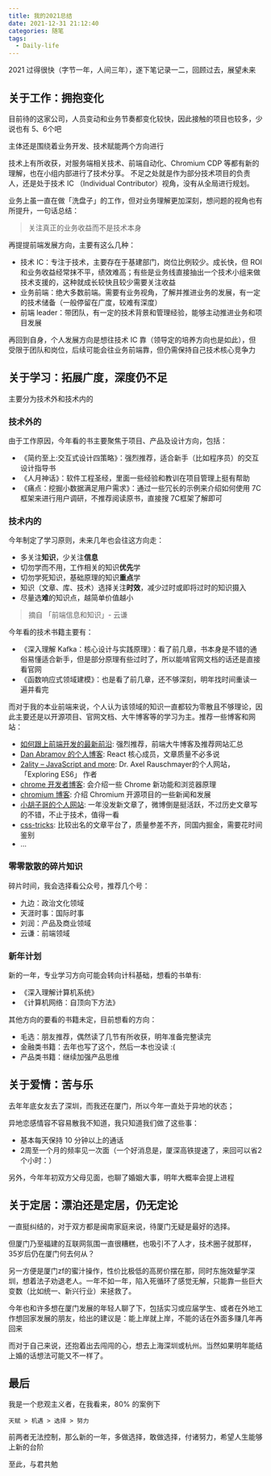 ```yaml
---
title: 我的2021总结
date: 2021-12-31 21:12:40
categories: 随笔
tags: 
  - Daily-life
---
```


2021 过得很快（字节一年，人间三年），遂下笔记录一二，回顾过去，展望未来

## 关于工作：拥抱变化

目前待的这家公司，人员变动和业务节奏都变化较快，因此接触的项目也较多，少说也有 5、6个吧

主体还是围绕着业务开发、技术赋能两个方向进行

技术上有所收获，对服务端相关技术、前端自动化、Chromium CDP 等都有新的理解，也在小组内部进行了技术分享。
不足之处就是作为部分技术项目的负责人，还是处于技术 IC （Individual Contributor）视角，没有从全局进行规划。

业务上虽一直在做「洗盘子」的工作，但对业务理解更加深刻，想问题的视角也有所提升，一句话总结：
> 关注真正的业务收益而不是技术本身

再提提前端发展方向，主要有这么几种：
- 技术 IC：专注于技术，主要存在于基建部门，岗位比例较少。成长快，但 ROI 和业务收益经常抹不平，绩效难高；有些是业务线直接抽出一个技术小组来做技术支援的，这种就成长较快且较少需要关注收益
- 业务前端：绝大多数前端。需要有业务视角，了解并推进业务的发展，有一定的技术储备（一般停留在广度，较难有深度）
- 前端 leader：带团队，有一定的技术背景和管理经验，能够主动推进业务和项目发展

再回到自身，个人发展方向是想往技术 IC 靠（领导定的培养方向也是如此），但受限于团队和岗位，后续可能会往业务前端靠，但仍需保持自己技术核心竞争力

## 关于学习：拓展广度，深度仍不足

主要分为技术外和技术内的

### 技术外的

由于工作原因，今年看的书主要聚焦于项目、产品及设计方向，包括：
- 《简约至上:交互式设计四策略》：强烈推荐，适合新手（比如程序员）的交互设计指导书
- 《人月神话》：软件工程圣经，里面一些经验和教训在项目管理上挺有帮助
- 《痛点：挖掘小数据满足用户需求》：通过一些冗长的示例来介绍如何使用 7C 框架来进行用户调研，不推荐阅读原书，直接搜 7C框架了解即可

### 技术内的

今年制定了学习原则，未来几年也会往这方向走：
- 多关注**知识**，少关注**信息**
- 切勿学而不用，工作相关的知识**优先**学
- 切勿学死知识，基础原理的知识**重点**学
- 知识（文章、库、技术）选择关注**时效**，减少过时或即将过时的知识摄入
- 尽量选**难**的知识点，越简单价值越小
> 摘自 「前端信息和知识」- 云谦


今年看的技术书籍主要有：
- 《深入理解 Kafka：核心设计与实践原理》：看了前几章，书本身是不错的通俗易懂适合新手，但是部分原理有些过时了，所以能啃官网文档的话还是直接看官网
- 《函数响应式领域建模》：也是看了前几章，还不够深刻，明年找时间重读一遍并看完


而对于我的本业前端来说，个人认为该领域的知识一直都较为零散且不够理论，因此主要还是以开源项目、官网文档、大牛博客等的学习为主。推荐一些博客和网站：
- [如何跟上前端开发的最新前沿](https://uptodate.frontendrescue.org/zh/): 强烈推荐，前端大牛博客及推荐网站汇总
- [Dan Abramov 的个人博客](https://overreacted.io/): React 核心成员，文章质量不必多说
- [2ality – JavaScript and more](https://2ality.com/): Dr. Axel Rauschmayer的个人网站，「Exploring ES6」 作者
- [chrome 开发者博客](https://developer.chrome.com/blog/): 会介绍一些 Chrome 新功能和浏览器原理
- [chromium 博客](https://blog.chromium.org/): 介绍 Chromium 开源项目的一些新闻和发展
- [小胡子哥的个人网站](https://www.barretlee.com/entry/): 一年没发新文章了，微博倒是挺活跃，不过历史文章写的不错，不止于技术，值得一看
- [css-tricks](https://css-tricks.com/archives/): 比较出名的文章平台了，质量参差不齐，同国内掘金，需要花时间鉴别
- ...

### 零零散散的碎片知识

碎片时间，我会选择看公众号，推荐几个号：
- 九边：政治文化领域
- 天涯时事：国际时事
- 刘润：产品及商业领域
- 云谦：前端领域

### 新年计划

新的一年，专业学习方向可能会转向计科基础，想看的书单有:
- 《深入理解计算机系统》
- 《计算机网络：自顶向下方法》

其他方向的要看的书籍未定，目前想看的方向：
- 毛选：朋友推荐，偶然读了几节有所收获，明年准备完整读完
- 金融类书籍：去年也写了这个，然后一本也没读 :(
- 产品类书籍：继续加强产品思维

## 关于爱情：苦与乐

去年年底女友去了深圳，而我还在厦门，所以今年一直处于异地的状态；

异地恋感情容不容易散我不知道，我只知道我们做了这些事：
- 基本每天保持 10 分钟以上的通话
- 2周至一个月的频率见一次面（一个好消息是，厦深高铁提速了，来回可以省2个小时：）

另外，今年年初双方父母见面，也聊了婚姻大事，明年大概率会提上进程

## 关于定居：漂泊还是定居，仍无定论

一直挺纠结的，对于双方都是闽南家庭来说，待厦门无疑是最好的选择。

但厦门乃至福建的互联网氛围一直很糟糕，也吸引不了人才，技术圈子就那样，35岁后仍在厦门何去何从？

另一方便是厦门zf的蜜汁操作，性价比极低的高房价摆在那，同时东施效颦学深圳，想着法子劝退老人。一年不如一年，陷入死循环了感觉无解，只能靠一些巨大变数（比如统一、新兴行业）来拯救了。

今年也和许多想在厦门发展的年轻人聊了下，包括实习或应届学生、或者在外地工作想回家发展的朋友，给出的建议是：能上岸就上岸，不能的话在外面多赚几年再回来

而对于自己来说，还抱着出去闯闯的心，想去上海深圳或杭州。当然如果明年能结上婚的话想法可能又不一样了。


## 最后

我是一个悲观主义者，在我看来，80% 的案例下
```
天赋 > 机遇 > 选择 > 努力
```

前两者无法控制，那么新的一年，多做选择，敢做选择，付诸努力，希望人生能够上新的台阶

至此，与君共勉